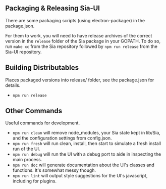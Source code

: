 
## Packaging & Releasing Sia-UI

There are some packaging scripts (using electron-packager) in the package.json.

For them to work, you will need to have release archives of the correct version
in the `release` folder of the Sia package in your GOPATH. To do so, run `make
xc` from the Sia repository followed by `npm run release` from the Sia-UI
repository.

## Building Distributables

Places packaged versions into release/ folder, see the package.json for details.

* `npm run release`

## Other Commands

Useful commands for development.

* `npm run clean`
will remove node_modules, your Sia state kept in lib/Sia, and the
configuration settings from config.json.
* `npm run fresh`
will run clean, install, then start to simulate a fresh install run of the UI.
* `npm run debug`
will run the UI with a debug port to aide in inspecting the main process.
* `npm run doc`
will generate documentation about the UI's classes and functions. It's somewhat
messy though.
* `npm run lint`
will output style suggestions for the UI's javascript, including for plugins.

